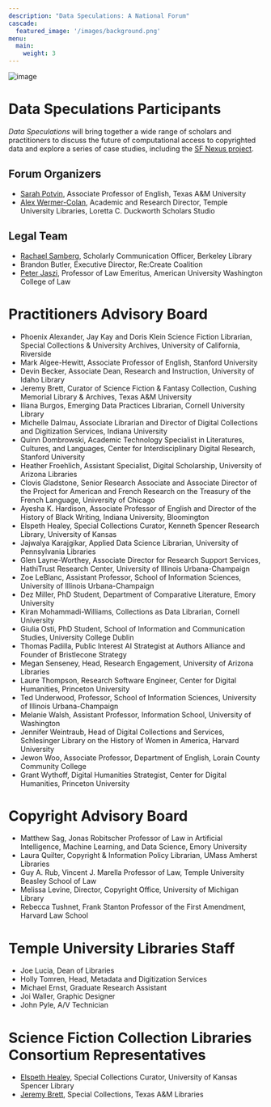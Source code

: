 ```yaml
---
description: "Data Speculations: A National Forum"
cascade:
  featured_image: '/images/background.png'
menu:
  main:
    weight: 3
---
```

![image](/images/imls_logo_2c.jpg)

# Data Speculations Participants
*Data Speculations* will bring together a wide range of scholars and practitioners to discuss the future of computational access to copyrighted data and explore a series of case studies, including the [SF Nexus project](https://sfnexus.io/).

## Forum Organizers
* [Sarah Potvin](https://liberalarts.tamu.edu/english/profile/sarah-potvin/), Associate Professor of English, Texas A&M University
* [Alex Wermer-Colan](https://library.temple.edu/people/alex-wermer-colan-ph-d), Academic and Research Director, Temple University Libraries, Loretta C. Duckworth Scholars Studio

## Legal Team
* [Rachael Samberg](https://www.lib.berkeley.edu/help/staff-directory/rachael-samberg), Scholarly Communication Officer, Berkeley Library
* Brandon Butler, Executive Director, Re:Create Coalition 
* [Peter Jaszi]([https://www.wcl.american.edu/community/faculty/profile/jaszi/bio](https://www.usefairuse.com/about)), Professor of Law Emeritus, American University Washington College of Law

# Practitioners Advisory Board
* Phoenix Alexander, Jay Kay and Doris Klein Science Fiction Librarian, Special Collections & University Archives, University of California, Riverside
* Mark Algee-Hewitt, Associate Professor of English, Stanford University
* Devin Becker, Associate Dean, Research and Instruction, University of Idaho Library
* Jeremy Brett, Curator of Science Fiction & Fantasy Collection, Cushing Memorial Library & Archives, Texas A&M University
* Iliana Burgos, Emerging Data Practices Librarian, Cornell University Library
* Michelle Dalmau, Associate Librarian and Director of Digital Collections and Digitization Services, Indiana University
* Quinn Dombrowski, Academic Technology Specialist in Literatures, Cultures, and Languages, Center for Interdisciplinary Digital Research, Stanford University
* Heather Froehlich, Assistant Specialist, Digital Scholarship, University of Arizona Libraries
* Clovis Gladstone, Senior Research Associate and Associate Director of the Project for American and French Research on the Treasury of the French Language, University of Chicago
* Ayesha K. Hardison, Associate Professor of English and Director of the History of Black Writing, Indiana University, Bloomington
* Elspeth Healey, Special Collections Curator, Kenneth Spencer Research Library, University of Kansas
* Jajwalya Karajgikar, Applied Data Science Librarian, University of Pennsylvania Libraries
* Glen Layne-Worthey, Associate Director for Research Support Services, HathiTrust Research Center, University of Illinois Urbana-Champaign
* Zoe LeBlanc, Assistant Professor, School of Information Sciences, University of Illinois Urbana-Champaign
* Dez Miller, PhD Student, Department of Comparative Literature, Emory University
* Kiran Mohammadi-Williams, Collections as Data Librarian, Cornell University
* Giulia Osti, PhD Student, School of Information and Communication Studies, University College Dublin
* Thomas Padilla, Public Interest AI Strategist at Authors Alliance and Founder of Bristlecone Strategy
* Megan Senseney, Head, Research Engagement, University of Arizona Libraries
* Laure Thompson, Research Software Engineer, Center for Digital Humanities, Princeton University
* Ted Underwood, Professor, School of Information Sciences, University of Illinois Urbana-Champaign
* Melanie Walsh, Assistant Professor, Information School, University of Washington
* Jennifer Weintraub, Head of Digital Collections and Services, Schlesinger Library on the History of Women in America, Harvard University
* Jewon Woo, Associate Professor, Department of English, Lorain County Community College
* Grant Wythoff, Digital Humanities Strategist, Center for Digital Humanities, Princeton University

# Copyright Advisory Board
* Matthew Sag, Jonas Robitscher Professor of Law in Artificial Intelligence, Machine Learning, and Data Science, Emory University
* Laura Quilter, Copyright & Information Policy Librarian, UMass Amherst Libraries
* Guy A. Rub, Vincent J. Marella Professor of Law, Temple University Beasley School of Law
* Melissa Levine, Director, Copyright Office, University of Michigan Library
* Rebecca Tushnet, Frank Stanton Professor of the First Amendment, Harvard Law School

# Temple University Libraries Staff
* Joe Lucia, Dean of Libraries
* Holly Tomren, Head, Metadata and Digitization Services
* Michael Ernst, Graduate Research Assistant
* Joi Waller, Graphic Designer
* John Pyle, A/V Technician

# Science Fiction Collection Libraries Consortium Representatives
* [Elspeth Healey](https://spencer.lib.ku.edu/elspeth-healey), Special Collections Curator, University of Kansas Spencer Library
* [Jeremy Brett](https://cushing.library.tamu.edu/collecting/scifi.html), Special Collections, Texas A&M Libraries
